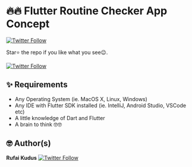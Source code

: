 # 🔥🔥 Flutter  Routine Checker App Concept 
[![Twitter Follow](https://img.shields.io/twitter/follow/mastersam_.svg?style=social)](https://twitter.com/khuduzr)



Star⭐ the repo if you like what you see😉.


[![Twitter Follow](https://img.shields.io/twitter/follow/mastersam_.svg?style=social)](https://twitter.com/khuduzr)

## ✨ Requirements
* Any Operating System (ie. MacOS X, Linux, Windows)
* Any IDE with Flutter SDK installed (ie. IntelliJ, Android Studio, VSCode etc)
* A little knowledge of Dart and Flutter
* A brain to think 🤓🤓


## 🤓 Author(s)
**Rufai Kudus** [![Twitter Follow](https://img.shields.io/twitter/follow/mastersam_.svg?style=social)](https://twitter.com/khuduzr)
